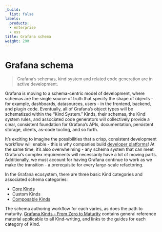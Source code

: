 ```yaml
---
_build:
  list: false
labels:
  products:
  - enterprise
  - oss
title: Grafana schema
weight: 200
---
```


# Grafana schema

> Grafana’s schemas, kind system and related code generation are in active development.

Grafana is moving to a schema-centric model of development, where schemas are the single source of truth that specify
the shape of objects - for example, dashboards, datasources, users - in the frontend, backend, and plugin code.
Eventually, all of Grafana’s object types will be schematized within the “Kind System.” Kinds, their schemas, the Kind
system rules, and associated code generators will collectively provide a clear, consistent foundation for Grafana’s
APIs, documentation, persistent storage, clients, as-code tooling, and so forth.

It’s exciting to imagine the possibilities that a crisp, consistent development workflow will enable - this is why
companies build [developer platforms](https://internaldeveloperplatform.org/)! At the same time, it’s also
overwhelming - any schema system that can meet Grafana’s complex requirements will necessarily have a lot of moving
parts. Additionally, we must account for having Grafana continue to work as we make the transition - a prerequisite
for every large-scale refactoring.

In the Grafana ecosystem, there are three basic Kind categories and associated schema categories:

- [Core Kinds](core/)
- Custom Kinds
- [Composable Kinds](composable/)

The schema authoring workflow for each varies, as does the path to maturity.
[Grafana Kinds - From Zero to Maturity](maturity/) contains general reference material applicable to
all Kind-writing, and links to the guides for each category of Kind.
